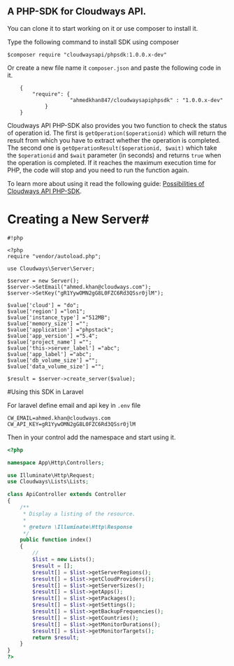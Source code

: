 A PHP-SDK for Cloudways API.
----------------------------

You can clone it to start working on it or use composer to install it.

Type the following command to install SDK using composer

`$composer require "cloudwaysapi/phpsdk:1.0.0.x-dev"`

Or create a new file name it `composer.json` and paste the following code in it.
```
    {
    	"require": {
    		        "ahmedkhan847/cloudwaysapiphpsdk" : "1.0.0.x-dev"
    	    }
    }
```

Cloudways API PHP-SDK also provides you two function to check the status of operation id. The first is  `getOperation($operationid)` which will return the result from which you have to extract whether the operation is completed. The second one is `getOperationResult($operationid, $wait)` which take the `$operationid` and `$wait` parameter (in seconds) and returns `true` when the operation is completed. If it reaches the maximum execution time for PHP, the code will stop and you need to run the function again.  

To learn more about using it read the following guide: [Possibilities of Cloudways API PHP-SDK](https://www.cloudways.com/blog/introducing-cloudways-api-php-sdk/).

# Creating a New Server#


```
#!php

<?php
require "vendor/autoload.php";

use Cloudways\Server\Server;

$server = new Server();
$server->SetEmail("ahmed.khan@cloudways.com");
$server->SetKey("gR1YywOMN2gG8L0FZC6Rd3QSsr0jlM");

$value['cloud'] = "do";
$value['region'] ="lon1";
$value['instance_type'] ="512MB";
$value['memory_size'] ="";
$value['application'] ="phpstack";
$value['app_version'] ="5.4";
$value['project_name'] ="";
$value['this->server_label'] ="abc";
$value['app_label'] ="abc";
$value['db_volume_size'] ="";
$value['data_volume_size'] ="";

$result = $server->create_server($value);
```

#Using this SDK in Laravel

For laravel define email and api key in `.env` file

```
CW_EMAIL=ahmed.khan@cloudways.com
CW_API_KEY=gR1YywOMN2gG8L0FZC6Rd3QSsr0jlM
```
Then in your control add the namespace and start using it. 

```php
<?php

namespace App\Http\Controllers;

use Illuminate\Http\Request;
use Cloudways\Lists\Lists;

class ApiController extends Controller
{
    /**
     * Display a listing of the resource.
     *
     * @return \Illuminate\Http\Response
     */
    public function index()
    {
        //
        $list = new Lists();
        $result = [];
        $result[] = $list->getServerRegions();
        $result[] = $list->getCloudProviders();
        $result[] = $list->getServerSizes();
        $result[] = $list->getApps();
        $result[] = $list->getPackages();
        $result[] = $list->getSettings();
        $result[] = $list->getBackupFrequencies();
        $result[] = $list->getCountries();
        $result[] = $list->getMonitorDurations();
        $result[] = $list->getMonitorTargets();
        return $result;
    }
}
?>
```
